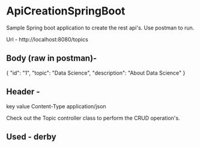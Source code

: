 # ApiCreationSpringBoot

Sample Spring boot application to create the rest api's.
Use postman to run.

Url - http://localhost:8080/topics

## Body (raw in postman)-  

{
        "id": "1",
        "topic": "Data Science",
        "description": "About Data Science"
}

## Header -
key             value
Content-Type   application/json

Check out the Topic controller class to perform the CRUD operation's.


## Used - derby
